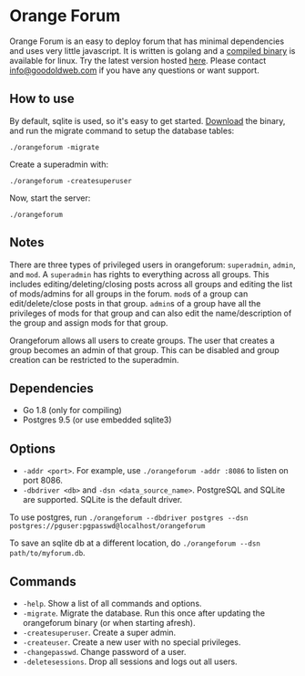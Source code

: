 Orange Forum
============

Orange Forum is an easy to deploy forum that has minimal dependencies and uses very little javascript.
It is written is golang and a [compiled binary](https://github.com/s-gv/orangeforum/releases) is available for linux.
Try the latest version hosted [here](https://groups.goodoldweb.com/).
Please contact [info@goodoldweb.com](mailto:info@goodoldweb.com) if you have any questions or want support.

How to use
----------

By default, sqlite is used, so it's easy to get started.
[Download](https://github.com/s-gv/orangeforum/releases) the binary, and run the migrate command to setup the database tables:

```
./orangeforum -migrate
```

Create a superadmin with:

```
./orangeforum -createsuperuser
```

Now, start the server:

```
./orangeforum
```

Notes
-----

There are three types of privileged users in orangeforum: `superadmin`, `admin`, and `mod`. A `superadmin` has rights to
everything across all groups. This includes editing/deleting/closing posts across all groups and editing the list
of mods/admins for all groups in the forum. `mod`s of a group can edit/delete/close posts in that group. `admin`s of
a group have all the privileges of mods for that group and can also edit the name/description of the group and assign
mods for that group.

Orangeforum allows all users to create groups. The user that creates a group becomes an admin of that group.
This can be disabled and group creation can be restricted to the superadmin.

Dependencies
------------

- Go 1.8 (only for compiling)
- Postgres 9.5 (or use embedded sqlite3)

Options
-------

- `-addr <port>`. For example, use `./orangeforum -addr :8086` to listen on port 8086.
- `-dbdriver <db>` and `-dsn <data_source_name>`. PostgreSQL and SQLite are supported. SQLite is the default driver.

To use postgres, run `./orangeforum --dbdriver postgres --dsn postgres://pguser:pgpasswd@localhost/orangeforum`

To save an sqlite db at a different location, do `./orangeforum --dsn path/to/myforum.db`.

Commands
--------

- `-help`. Show a list of all commands and options.
- `-migrate`. Migrate the database. Run this once after updating the orangeforum binary (or when starting afresh).
- `-createsuperuser`. Create a super admin.
- `-createuser`. Create a new user with no special privileges.
- `-changepasswd`. Change password of a user.
- `-deletesessions`. Drop all sessions and logs out all users.

